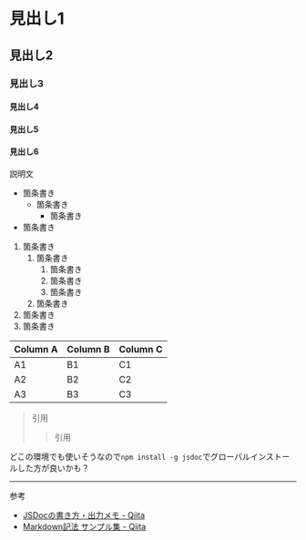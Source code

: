 # 見出し1
## 見出し2
### 見出し3
#### 見出し4
#### 見出し5
#### 見出し6

説明文

* 箇条書き
  * 箇条書き
    * 箇条書き
* 箇条書き

1. 箇条書き
    1. 箇条書き
        1. 箇条書き
        1. 箇条書き
        1. 箇条書き
    1. 箇条書き
1. 箇条書き
1. 箇条書き

Column A | Column B | Column C
---------|----------|---------
 A1 | B1 | C1
 A2 | B2 | C2
 A3 | B3 | C3

> 引用
>> 引用

どこの環境でも使いそうなので`npm install -g jsdoc`でグローバルインストールした方が良いかも？

---

参考
* [JSDocの書き方・出力メモ - Qiita](https://qiita.com/zaburo/items/c90ab1a3d7751f610d27)
* [Markdown記法 サンプル集 - Qiita](https://qiita.com/tbpgr/items/989c6badefff69377da7)